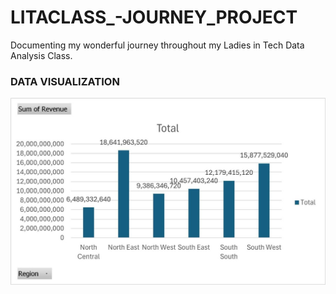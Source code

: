 # LITACLASS_-JOURNEY_PROJECT
Documenting my wonderful journey throughout my Ladies in Tech Data Analysis Class.  

### DATA VISUALIZATION
![](https://github.com/TOLULOPE0407/LITACLASS_-JOURNEY_PROJECT/blob/main/DASHBOARD%20I.jpg)
